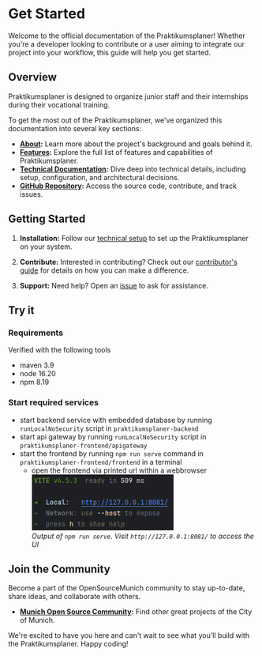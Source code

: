 # Get Started

Welcome to the official documentation of the Praktikumsplaner! Whether you're a developer looking to contribute or a user aiming to integrate our project into your workflow, this guide will help you get started.

## Overview

Praktikumsplaner is designed to organize junior staff and their internships during their vocational training. 

To get the most out of the Praktikumsplaner, we've organized this documentation into several key sections:

- **[About](/about/):** Learn more about the project's background and goals behind it.
- **[Features](/features/):** Explore the full list of features and capabilities of Praktikumsplaner.
- **[Technical Documentation](/documentation/):** Dive deep into technical details, including setup, configuration, and architectural decisions.
- **[GitHub Repository](https://github.com/it-at-m/Praktikumsplaner):** Access the source code, contribute, and track issues.

## Getting Started

1. **Installation:** Follow our [technical setup](/documentation/guides/local-development/#local-development-1) to set up the Praktikumsplaner on your system.

2. **Contribute:** Interested in contributing? Check out our [contributor's guide](/contribute) for details on how you can make a difference.

3. **Support:** Need help? Open an [issue](https://github.com/it-at-m/Praktikumsplaner/issues/new/choose) to ask for assistance.

## Try it

### Requirements

Verified with the following tools

- maven 3.9
- node 16.20
- npm 8.19

### Start required services

- start backend service with embedded database by running `runLocalNoSecurity` script in `praktikumsplaner-backend`
- start api gateway by running `runLocalNoSecurity` script in `praktikumsplaner-frontend/apigateway`
- start the frontend by running `npm run serve` command in `praktikumsplaner-frontend/frontend` in a terminal
  - open the frontend via printed url within a webbrowser  
  ![Output of npm run serve](/outputOfNpmRunServe.png)  
  *Output of `npm run serve`. Visit `http://127.0.0.1:8081/` to access the UI*

## Join the Community

Become a part of the OpenSourceMunich community to stay up-to-date, share ideas, and collaborate with others.

- **[Munich Open Source Community](https://opensource.muenchen.de/):** Find other great projects of the City of Munich.

We're excited to have you here and can't wait to see what you'll build with the Praktikumsplaner. Happy coding!

